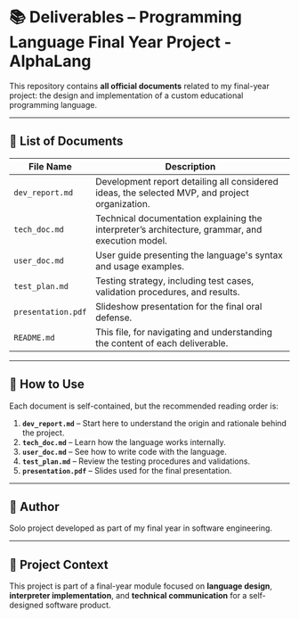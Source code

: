 # 📚 Deliverables – Programming Language Final Year Project - AlphaLang

This repository contains **all official documents** related to my final-year project: the design and implementation of a custom educational programming language.

---

## 📄 List of Documents

| File Name                    | Description                                                                 |
|-----------------------------|-----------------------------------------------------------------------------|
| `dev_report.md`             | Development report detailing all considered ideas, the selected MVP, and project organization. |
| `tech_doc.md`               | Technical documentation explaining the interpreter’s architecture, grammar, and execution model. |
| `user_doc.md`               | User guide presenting the language's syntax and usage examples.             |
| `test_plan.md`              | Testing strategy, including test cases, validation procedures, and results. |
| `presentation.pdf`          | Slideshow presentation for the final oral defense.                          |
| `README.md`                 | This file, for navigating and understanding the content of each deliverable. |

---

## 🧭 How to Use

Each document is self-contained, but the recommended reading order is:

1. **`dev_report.md`** – Start here to understand the origin and rationale behind the project.
2. **`tech_doc.md`** – Learn how the language works internally.
3. **`user_doc.md`** – See how to write code with the language.
4. **`test_plan.md`** – Review the testing procedures and validations.
5. **`presentation.pdf`** – Slides used for the final presentation.

---

## 👤 Author

Solo project developed as part of my final year in software engineering.

---

## 📅 Project Context

This project is part of a final-year module focused on **language design**, **interpreter implementation**, and **technical communication** for a self-designed software product.

